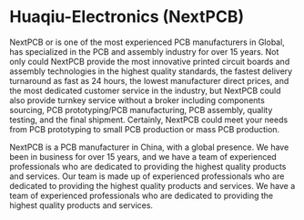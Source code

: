 # Huaqiu-Electronics (NextPCB)

NextPCB or is one of the most experienced PCB manufacturers in Global, has specialized in the PCB and assembly industry for over 15 years. Not only could NextPCB provide the most innovative printed circuit boards and assembly technologies in the highest quality standards, the fastest delivery turnaround as fast as 24 hours, the lowest manufacturer direct prices, and the most dedicated customer service in the industry, but NextPCB could also provide turnkey service without a broker including components sourcing, PCB prototyping/PCB manufacturing, PCB assembly, quality testing, and the final shipment. Certainly, NextPCB could meet your needs from PCB prototyping to small PCB production or mass PCB production.

NextPCB is a PCB manufacturer in China, with a global presence. We have been in business for over 15 years, and we have a team of experienced professionals who are dedicated to providing the highest quality products and services. Our team is made up of experienced professionals who are dedicated to providing the highest quality products and services. We have a team of experienced professionals who are dedicated to providing the highest quality products and services.
